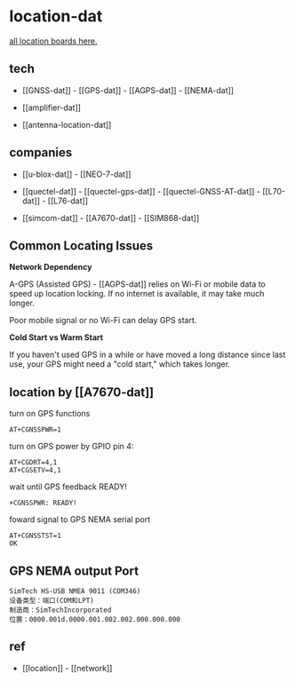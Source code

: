 
# location-dat

[all location boards here. ](https://www.electrodragon.com/product-category/network/tracker/)

## tech 

- [[GNSS-dat]] - [[GPS-dat]] - [[AGPS-dat]] - [[NEMA-dat]]

- [[amplifier-dat]]

- [[antenna-location-dat]]

## companies 

- [[u-blox-dat]] - [[NEO-7-dat]]

- [[quectel-dat]] - [[quectel-gps-dat]] - [[quectel-GNSS-AT-dat]] - [[L70-dat]] - [[L76-dat]]

- [[simcom-dat]] - [[A7670-dat]] - [[SIM868-dat]]



## Common Locating Issues 


**Network Dependency**

A-GPS (Assisted GPS) - [[AGPS-dat]] relies on Wi-Fi or mobile data to speed up location locking. If no internet is available, it may take much longer.

Poor mobile signal or no Wi-Fi can delay GPS start.

**Cold Start vs Warm Start**

If you haven't used GPS in a while or have moved a long distance since last use, your GPS might need a "cold start," which takes longer.

## location by [[A7670-dat]]

turn on GPS functions 

    AT+CGNSSPWR=1
    
turn on GPS power by GPIO pin 4: 

    AT+CGDRT=4,1
    AT+CGSETV=4,1

wait until GPS feedback READY!

    +CGNSSPWR: READY!

foward signal to GPS NEMA serial port 

    AT+CGNSSTST=1
    OK

## GPS NEMA output Port 

    SimTech HS-USB NMEA 9011 (COM346)
    设备类型：端口(COM和LPT)
    制造商：SimTechIncorporated
    位置：0000.001d.0000.001.002.002.000.000.000



## ref 

- [[location]] - [[network]]